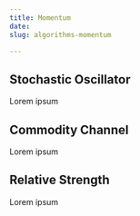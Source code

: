 ```yaml
---
title: Momentum
date: 
slug: algorithms-momentum

---
```

## Stochastic Oscillator

Lorem ipsum

## Commodity Channel

Lorem ipsum

## Relative Strength

Lorem ipsum
